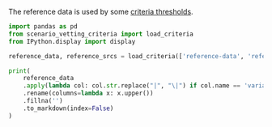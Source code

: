 The reference data is used by some [criteria thresholds](../criteria_thrsh).


```python exec="true" session="index" showcode="false"
import pandas as pd
from scenario_vetting_criteria import load_criteria
from IPython.display import display

reference_data, reference_srcs = load_criteria(['reference-data', 'reference-sources']).values()

print(
    reference_data
    .apply(lambda col: col.str.replace("|", "\|") if col.name == 'variable' else col)
    .rename(columns=lambda x: x.upper())
    .fillna('')
    .to_markdown(index=False)
)
```
